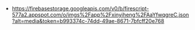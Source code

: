 - https://firebasestorage.googleapis.com/v0/b/firescript-577a2.appspot.com/o/imgs%2Fapp%2Fxinyiheng%2FAaYfwqgreC.json?alt=media&token=b993374c-74dd-49ae-8671-7bfcff20e768
